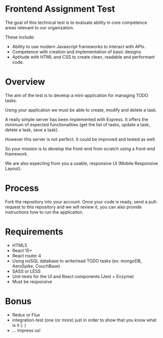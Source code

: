 # Frontend Assignment Test

The goal of this technical test is to evaluate ability in core competence areas relevant
to our organization.

These include:

- Ability to use modern Javascript frameworks to interact with APIs.
- Competence with creation and implementation of basic designs.
- Aptitude with HTML and CSS to create clean, readable and performant code.

# Overview

The aim of the test is to develop a mini-application for managing TODO tasks.

Using your application we must be able to create, modify and delete a task.

A really simple server has been implemented with Express. It offers the minimum of expected functionalities (get the list of tasks, update a task, delete a task, save a task).

However this server is not perfect. It could be improved and tested as well.

So your mission is to develop the front-end from scratch using a front-end framework.

We are also expecting from you a usable, responsive UI (Mobile Responsive Layout).

# Process

Fork the repository into your account. Once your code is ready, send a pull-request to this repository and we will review it, you can also provide instructions how to run the applicaiton. 

# Requirements

- HTML5
- React 15+
- React router 4
- Using noSQL database to write/read TODO tasks (ex: mongoDB, AeroSpike, CouchBase)
- SASS or LESS
- Unit-tests for the UI and React components (Jest + Enzyme)
- Must be responsive

# Bonus
- Redux or Flux
- integration-test (one (or more) just in order to show that you know what is it (: )
- ... Impress us!
